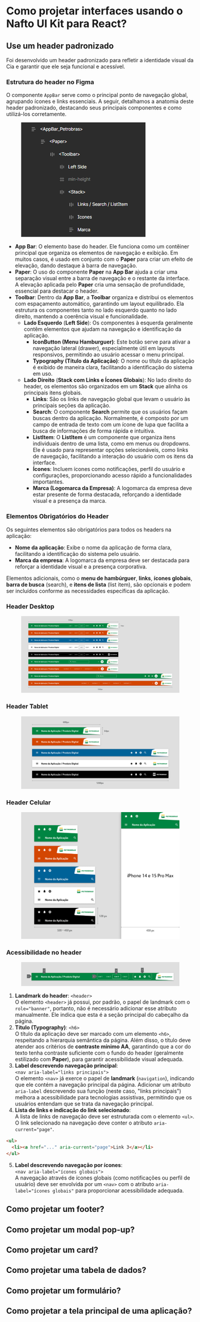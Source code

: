 # Como projetar interfaces usando o Nafto UI Kit para React?

## Use um header padronizado

Foi desenvolvido um header padronizado para refletir a identidade visual da Cia e garantir que ele seja funcional e acessível.

### **Estrutura do header no Figma**

O componente `AppBar` serve como o principal ponto de navegação global, agrupando ícones e links essenciais. A seguir, detalhamos a anatomia deste header padronizado, destacando seus principais componentes e como utilizá-los corretamente.

<figure><img src="../../.gitbook/assets/image (39).png" alt=""><figcaption></figcaption></figure>

* **App Bar**: O elemento base do header. Ele funciona como um contêiner principal que organiza os elementos de navegação e exibição. Em muitos casos, é usado em conjunto com o **Paper** para criar um efeito de elevação, dando destaque à barra de navegação.
* **Paper**: O uso do componente **Paper** na **App Bar** ajuda a criar uma separação visual entre a barra de navegação e o restante da interface. A elevação aplicada pelo **Paper** cria uma sensação de profundidade, essencial para destacar o header.
* **Toolbar**: Dentro da **App Bar**, a **Toolbar** organiza e distribui os elementos com espaçamento automático, garantindo um layout equilibrado. Ela estrutura os componentes tanto no lado esquerdo quanto no lado direito, mantendo a coerência visual e funcionalidade.
  * **Lado Esquerdo** (**Left Side**): Os componentes à esquerda geralmente contêm elementos que ajudam na navegação e identificação da aplicação.
    * **IconButton (Menu Hamburguer)**: Este botão serve para ativar a navegação lateral (drawer), especialmente útil em layouts responsivos, permitindo ao usuário acessar o menu principal.
    * **Typography (Título da Aplicação)**: O nome ou título da aplicação é exibido de maneira clara, facilitando a identificação do sistema em uso.
  * **Lado Direito** (**Stack com Links e Ícones Globais**): No lado direito do header, os elementos são organizados em um **Stack** que alinha os principais itens globais.
    * **Links**: São os links de navegação global que levam o usuário às principais seções da aplicação.
    * **Search**: O componente **Search** permite que os usuários façam buscas dentro da aplicação. Normalmente, é composto por um campo de entrada de texto com um ícone de lupa que facilita a busca de informações de forma rápida e intuitiva.
    * **ListItem**: O **ListItem** é um componente que organiza itens individuais dentro de uma lista, como em menus ou dropdowns. Ele é usado para representar opções selecionáveis, como links de navegação, facilitando a interação do usuário com os itens da interface.
    * **Ícones**: Incluem ícones como notificações, perfil do usuário e configurações, proporcionando acesso rápido a funcionalidades importantes.
    * **Marca (Logomarca da Empresa)**: A logomarca da empresa deve estar presente de forma destacada, reforçando a identidade visual e a presença da marca.

### Elementos Obrigatórios do Header

Os seguintes elementos são obrigatórios para todos os headers na aplicação:

* **Nome da aplicação**: Exibe o nome da aplicação de forma clara, facilitando a identificação do sistema pelo usuário.
* **Marca da empresa**: A logomarca da empresa deve ser destacada para reforçar a identidade visual e a presença corporativa.

Elementos adicionais, como o **menu de hambúrguer**, **links**, **ícones globais**, **barra de busca** (search), e **itens de lista** (list item), são opcionais e podem ser incluídos conforme as necessidades específicas da aplicação.

### Header Desktop

<figure><img src="../../.gitbook/assets/header-desktop (6).png" alt=""><figcaption></figcaption></figure>

### Header Tablet

<figure><img src="../../.gitbook/assets/header-tablet (2).png" alt=""><figcaption></figcaption></figure>

### Header Celular

<figure><img src="../../.gitbook/assets/header-celular (4).png" alt=""><figcaption></figcaption></figure>

### Acessibilidade no header

<figure><img src="../../.gitbook/assets/header-acessibilidade.png" alt=""><figcaption></figcaption></figure>

1. **Landmark do header**: `<header>`\
   O elemento `<header>` já possui, por padrão, o papel de landmark com o `role="banner"`, portanto, não é necessário adicionar esse atributo manualmente. Ele indica que esta é a seção principal do cabeçalho da página.
2. **Título (Typography)**: `<h6>`\
   O título da aplicação deve ser marcado com um elemento `<h6>`, respeitando a hierarquia semântica da página. Além disso, o título deve atender aos critérios de **contraste mínimo AA**, garantindo que a cor do texto tenha contraste suficiente com o fundo do header (geralmente estilizado com **Paper**), para garantir acessibilidade visual adequada.
3. **Label descrevendo navegação principal**:\
   `<nav aria-label="links principais">`\
   O elemento `<nav>` já exerce o papel de **landmark** (`navigation`), indicando que ele contém a navegação principal da página. Adicionar um atributo `aria-label` descrevendo sua função (neste caso, "links principais") melhora a acessibilidade para tecnologias assistivas, permitindo que os usuários entendam que se trata da navegação principal.
4. **Lista de links e indicação do link selecionado**:\
   A lista de links de navegação deve ser estruturada com o elemento `<ul>`. O link selecionado na navegação deve conter o atributo `aria-current="page"`.

```html
<ul>
  <li><a href="..." aria-current="page">Link 3</a></li>
</ul>
```

5. **Label descrevendo navegação por ícones**:\
   `<nav aria-label="ícones globais">`\
   A navegação através de ícones globais (como notificações ou perfil de usuário) deve ser envolvida por um `<nav>` com o atributo `aria-label="ícones globais"` para proporcionar acessibilidade adequada.

## Como projetar um footer?

## Como projetar um modal pop-up?

## Como projetar um card?

## Como projetar uma tabela de dados?

## Como projetar um formulário?

## Como projetar a tela principal de uma aplicação?
